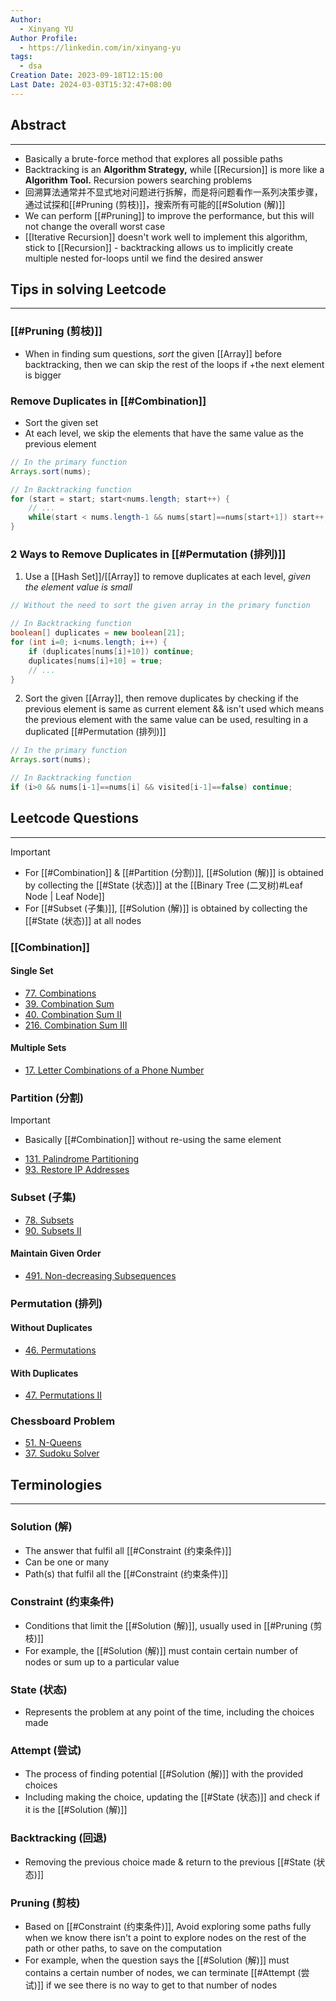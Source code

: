 ```yaml
---
Author:
  - Xinyang YU
Author Profile:
  - https://linkedin.com/in/xinyang-yu
tags:
  - dsa
Creation Date: 2023-09-18T12:15:00
Last Date: 2024-03-03T15:32:47+08:00
---
```

## Abstract
---
- Basically a brute-force method that explores all possible paths
- Backtracking is an **Algorithm Strategy,** while [[Recursion]] is more like a **Algorithm Tool.** Recursion powers searching problems
- 回溯算法通常并不显式地对问题进行拆解，而是将问题看作一系列决策步骤，通过试探和[[#Pruning (剪枝)]]，搜索所有可能的[[#Solution (解)]]
- We can perform [[#Pruning]] to improve the performance, but this will not change the overall worst case
- [[Iterative Recursion]] doesn't work well to implement this algorithm, stick to [[Recursion]] - backtracking allows us to implicitly create multiple nested for-loops until we find the desired answer

## Tips in solving Leetcode
---
### [[#Pruning (剪枝)]]
- When in finding sum questions, *sort* the given [[Array]] before backtracking, then we can skip the rest of the loops if +the next element is bigger

### Remove Duplicates in [[#Combination]]
- Sort the given set
- At each level, we skip the elements that have the same value as the previous element
```java
// In the primary function
Arrays.sort(nums);

// In Backtracking function
for (start = start; start<nums.length; start++) {
	// ...
	while(start < nums.length-1 && nums[start]==nums[start+1]) start++;
}
```
### 2 Ways to Remove Duplicates in [[#Permutation (排列)]]
1. Use a [[Hash Set]]/[[Array]] to remove duplicates at each level, *given the element value is small*
```java
// Without the need to sort the given array in the primary function

// In Backtracking function
boolean[] duplicates = new boolean[21];
for (int i=0; i<nums.length; i++) { 
	if (duplicates[nums[i]+10]) continue;
	duplicates[nums[i]+10] = true;
	// ...
}
```
2. Sort the given [[Array]], then remove duplicates by checking if the previous element is same as current element && isn't used which means the previous element with the same value can be used, resulting in a duplicated [[#Permutation (排列)]]
```java
// In the primary function
Arrays.sort(nums);

// In Backtracking function
if (i>0 && nums[i-1]==nums[i] && visited[i-1]==false) continue;
```

## Leetcode Questions
---
>[!important]
>- For [[#Combination]] & [[#Partition (分割)]], [[#Solution (解)]] is obtained by collecting the [[#State (状态)]] at the [[Binary Tree (二叉树)#Leaf Node | Leaf Node]]
>- For [[#Subset (子集)]], [[#Solution (解)]] is obtained by collecting the [[#State (状态)]] at all nodes
### [[Combination]]
#### Single Set
- [77. Combinations](https://leetcode.cn/problems/combinations/)
- [39. Combination Sum](https://leetcode.cn/problems/combination-sum/)
- [40. Combination Sum II](https://leetcode.cn/problems/combination-sum-ii/)
- [216. Combination Sum III](https://leetcode.cn/problems/combination-sum-iii/)
#### Multiple Sets
- [17. Letter Combinations of a Phone Number](https://leetcode.cn/problems/letter-combinations-of-a-phone-number/)

### Partition (分割)
>[!important]
>- Basically [[#Combination]] without re-using the same element 
- [131. Palindrome Partitioning](https://leetcode.cn/problems/palindrome-partitioning/)
- [93. Restore IP Addresses](https://leetcode.cn/problems/restore-ip-addresses/)

### Subset (子集)
- [78. Subsets](https://leetcode.cn/problems/subsets/)
- [90. Subsets II](https://leetcode.cn/problems/subsets-ii/)
#### Maintain Given Order
- [491. Non-decreasing Subsequences](https://leetcode.cn/problems/non-decreasing-subsequences/)


### Permutation (排列)
#### Without Duplicates
- [46. Permutations](https://leetcode.cn/problems/permutations/)
#### With Duplicates
- [47. Permutations II](https://leetcode.cn/problems/permutations-ii/)

### Chessboard Problem
- [51. N-Queens](https://leetcode.cn/problems/n-queens/)
- [37. Sudoku Solver](https://leetcode.cn/problems/sudoku-solver/)

## Terminologies
---
### Solution (解)
- The answer that fulfil all [[#Constraint (约束条件)]]
- Can be one or many
- Path(s) that fulfil all the [[#Constraint (约束条件)]]
### Constraint (约束条件)
- Conditions that limit the [[#Solution (解)]], usually used in [[#Pruning (剪枝)]]
- For example, the [[#Solution (解)]] must contain certain number of nodes or sum up to a particular value
### State (状态)
- Represents the problem at any point of the time, including the choices made
### Attempt (尝试)
- The process of finding potential [[#Solution (解)]] with the provided choices
- Including making the choice, updating the [[#State (状态)]] and check if it is the [[#Solution (解)]]
### Backtracking (回退)
- Removing the previous choice made & return to the previous [[#State (状态)]]
### Pruning (剪枝)
- Based on [[#Constraint (约束条件)]], Avoid exploring some paths fully when we know there isn't a point to explore nodes on the rest of the path or other paths, to save on the computation 
- For example, when the question says the [[#Solution (解)]] must contains a certain number of nodes, we can terminate [[#Attempt (尝试)]] if we see there is no way to get to that number of nodes